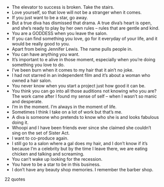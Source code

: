  - The elevator to success is broken. Take the stairs.
 - Love yourself, so that love will not be a stranger when it comes.
 - If you just want to be a star, go away.
 - But a true diva has dismissed that drama. A true diva’s heart is open, and she’s ready to play by her own rules – rules that are gentle and kind.
 - You are a GODDESS when you leave the salon.
 - If you can find something you love, go for it everyday of your life, and it would be really good to you.
 - Apart from being Jennifer Lewis. The name pulls people in.
 - You can have anything you want.
 - It’s important to e alive in those moment, especially when you’re doing something you love to do.
 - I’ve been burn when it comes to my hair that it ain’t no joke.
 - I had not starred in an independent film and it’s about a woman who owned a hair salon.
 - You never know when you start a project just how good it can be.
 - You think you can go into all those auditions not knowing who you are? The work came after I found my sense of self – when I wasn’t so manic and desperate.
 - I’m in the moment. I’m always in the moment of life.
 - Sometimes I think I take on a lot of work but that’s me.
 - A diva is someone who pretends to know who she is and looks fabulous doing it.
 - Whoopi and I have been friends ever since she claimed she couldn’t sing on the set of Sister Act.
 - I want to co-produce again.
 - I still go to a salon where a gal does my hair, and I don’t know if it’s because I’m a celebrity but by the time I leave there, we are eating chicken and talking and screaming.
 - You can’t wake up looking for the recession.
 - You have to be a star to be in this business.
 - I don’t have any beauty shop memories. I remember the barber shop.

22 quotes